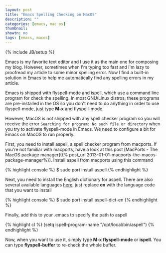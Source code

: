```yaml
---
layout: post
title: "Emacs Spelling Checking on MacOS"
description: ""
categories: [emacs, mac os]
thumbnail: 
showtn: no
tags: [emacs, macos]
---
```

{% include JB/setup %}

Emacs is my favorite text editor and I use it as the main one for composing my
blog. However, sometimes when I'm typing too fast and I'm lazy to proofread my
article to some minor spelling error. Now I find a built-in solution in Emacs to
help me automatically find any spelling errors in my article.

Emacs is shipped with flyspell-mode and ispell, which use a command line program
for check the spelling. In most GNU/Linux distros, these programs are
pre-installed in the OS so you don't need to do anything in order to use
flyspell-mode, just type **M-x** and flyspell-mode.

However, MacOS is not shipped with any spell checker program so you will receive
the error `Searching for program: No such file or directory` when you try to
activate flyspell-mode in Emacs. We need to configure a bit for Emacs on MacOS
to run properly.

First, you need to install aspell, a spell checker program from macports. If
you're not familiar with macports, have a look at this post
[MacPorts - The MacOS package manager]({% post_url 2013-01-01-macports-the-macos-package-manager%}).
Install aspell from macports using this command

<!-- more -->

{% highlight console %}
$ sudo port install aspell
{% endhighlight %}

Next, you need to install the English dictionary for aspell. There are also
several available languages [here](http://aspell.net/man-html/Supported.html),
just replace **en** with the language code that you want to install

{% highlight console %}
$ sudo port install aspell-dict-en
{% endhighlight %}

Finally, add this to your .emacs to specify the path to aspell

{% highlight cl %}
(setq ispell-program-name "/opt/local/bin/aspell")
{% endhighlight %}

Now, when you want to use it, simply type **M-x** **flyspell-mode** or
**ispell**. You can type **flyspell-buffer** to re-check the whole buffer.
